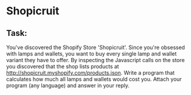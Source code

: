 # Shopicruit

## Task:

You've discovered the Shopify Store 'Shopicruit'. Since you're obsessed with lamps and wallets, you want to buy every single lamp and wallet variant they have to offer. By inspecting the Javascript calls on the store you discovered that the shop lists products at http://shopicruit.myshopify.com/products.json. Write a program that calculates how much all lamps and wallets would cost you. Attach your program (any language) and answer in your reply.

